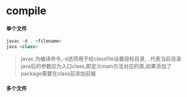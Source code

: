 # compile

#### 单个文件
~~~java
javac -d . <filename>
java <class>
~~~
> javac 为编译命令,-d选项用于给classfile设置目标目录, `.`代表当前目录  
> java后的参数应为入口class,即定义main方法对应的类,如果添加了package需要在class前添加前缀

#### 多个文件


